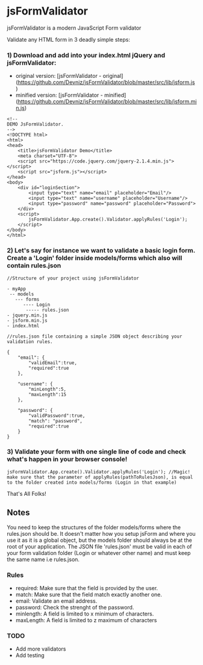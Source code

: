 # jsFormValidator
jsFormValidator is a modern JavaScript Form validator

Validate any HTML form in 3 deadly simple steps:

### 1) Download and add into your index.html jQuery and jsFormValidator:

- original version: [jsFormValidator - original] (https://github.com/Devniz/jsFormValidator/blob/master/src/lib/jsform.js)
- minified version: [jsFormValidator - minified] (https://github.com/Devniz/jsFormValidator/blob/master/src/lib/jsform.min.js)

```
<!-- 
DEMO JsFormValidator.
-->
<!DOCTYPE html>
<html>
<head>
	<title>jsFormValidator Demo</title>
	<meta charset="UTF-8">
	<script src="https://code.jquery.com/jquery-2.1.4.min.js"></script>
	<script src="jsform.js"></script>
</head>
<body>
	<div id="loginSection">
		<input type="text" name="email" placeholder="Email"/>
		<input type="text" name="username" placeholder="Username"/>
		<input type="password" name="password" placeholder="Password">
	</div>
	<script>
		jsFormValidator.App.create().Validator.applyRules('Login');
	</script>
</body>
</html>
```

### 2) Let's say for instance we want to validate a basic login form. Create a 'Login' folder inside models/forms which also will contain rules.json

```
//Structure of your project using jsFormValidator

- myApp
 -- models
   --- forms
      ---- Login
       ----- rules.json
- jquery.min.js
- jsform.min.js
- index.html
```

```
//rules.json file containing a simple JSON object describing your validation rules.

{
	"email": {
		"validEmail":true,
		"required":true
	},

	"username": {
		"minLength":5,
		"maxLength":15
	},

	"password": {
		"validPassword":true,
		"match": "password",
		"required":true
	}
}
```

### 3) Validate your form with one single line of code and check what's happen in your browser console!

```
jsFormValidator.App.create().Validator.applyRules('Login'); //Magic! make sure that the parameter of applyRules(pathToRulesJson), is equal to the folder created into models/forms (Login in that example)
```

That's All Folks!

## Notes
You need to keep the structures of the folder models/forms where the rules.json should be. It doesn't matter how you setup jsForm and where you use it as it is a global object, but the models folder should always be at the root of your application. The JSON file 'rules.json' must be valid in each of your form validation folder (Login or whatever other name) and must keep the same name i.e rules.json.

### Rules

- required: Make sure that the field is provided by the user.
- match: Make sure that the field match exactly another one.
- email: Validate an email address.
- password: Check the strenght of the password.
- minlength: A field is limited to x minimum of characters.
- maxLength: A field is limited to z maximum of characters

### TODO

- Add more validators
- Add testing
